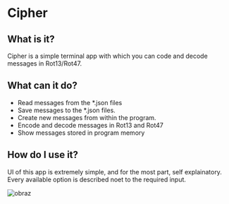 # Cipher
## What is it?
Cipher is a simple terminal app with which you can code and decode messages in Rot13/Rot47.
## What can it do?
- Read messages from the *.json files
- Save messages to the *.json files.
- Create new messages from within the program.
- Encode and decode messages in Rot13 and Rot47
- Show messages stored in program memory
## How do I use it?
UI of this app is extremely simple, and for the most part, self explainatory. Every available option is described noet to the required input.

![obraz](https://github.com/LukaszFraczek/Cipher/assets/30197518/399be6e6-728d-45cf-9d65-027e883b6cd4)
